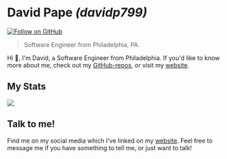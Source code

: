 # David Pape _(davidp799)_
[![Follow on GitHub](https://img.shields.io/github/followers/davidp799?style=social&label=Follow%20on%20GitHub)](https://github.com/davidp799)

> Software Engineer from Philadelphia, PA.


Hi 👋, I'm David, a Software Engineer from Philadelphia. If you'd like to know more about me, check out my [GitHub-repos](https://github.com/davidp799?tab=repositories), or visit my [website](https://davidp799.github.io/portfolio-site).

## My Stats

<div align="start">
    <img src="https://github-readme-stats.vercel.app/api/top-langs/?username=davidp799&count_private=true&include_all_commits=true&theme=transparent&layout=compact&card_width=450px" /><br/>
</div>

## Talk to me!

Find me on my social media which I've linked on my [website](https://davidp.github.io/portfolio-site/contact). Feel free to message me if you have something to tell me, or just want to talk!

